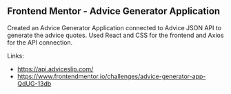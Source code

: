 ## Frontend Mentor - Advice Generator Application

Created an Advice Generator Application connected to Advice JSON API to generate the advice quotes. Used React and CSS for the frontend and Axios for the API connection.

Links:
- https://api.adviceslip.com/
- https://www.frontendmentor.io/challenges/advice-generator-app-QdUG-13db
